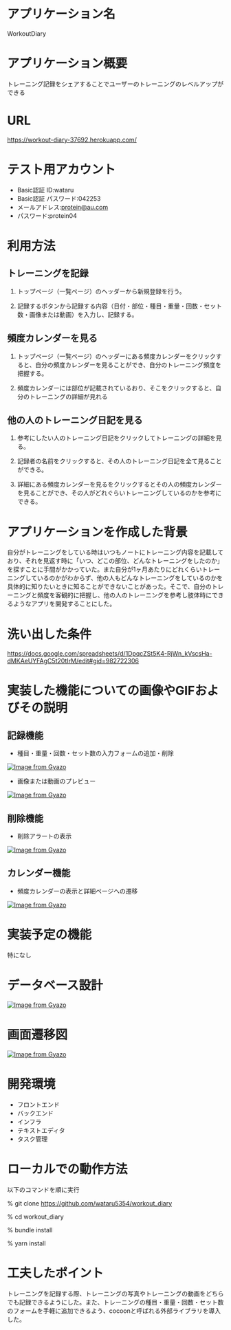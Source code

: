 # アプリケーション名
WorkoutDiary

# アプリケーション概要
トレーニング記録をシェアすることでユーザーのトレーニングのレベルアップができる

# URL
https://workout-diary-37692.herokuapp.com/


# テスト用アカウント
- Basic認証 ID:wataru
- Basic認証 パスワード:042253
- メールアドレス:protein@au.com
- パスワード:protein04

# 利用方法

## トレーニングを記録

1. トップページ（一覧ページ）のヘッダーから新規登録を行う。

2. 記録するボタンから記録する内容（日付・部位・種目・重量・回数・セット数・画像または動画）を入力し、記録する。

## 頻度カレンダーを見る

1. トップページ（一覧ページ）のヘッダーにある頻度カレンダーをクリックすると、自分の頻度カレンダーを見ることができ、自分のトレーニング頻度を把握する。

2. 頻度カレンダーには部位が記載されているおり、そこをクリックすると、自分のトレーニングの詳細が見れる

## 他の人のトレーニング日記を見る

1. 参考にしたい人のトレーニング日記をクリックしてトレーニングの詳細を見る。

2. 記録者の名前をクリックすると、その人のトレーニング日記を全て見ることができる。

3. 詳細にある頻度カレンダーを見るをクリックするとその人の頻度カレンダーを見ることができ、その人がどれぐらいトレーニングしているのかを参考にできる。

# アプリケーションを作成した背景
自分がトレーニングをしている時はいつもノートにトレーニング内容を記載しており、それを見返す時に「いつ、どこの部位、どんなトレーニングをしたのか」を探すことに手間がかかっていた。また自分が1ヶ月あたりにどれくらいトレーニングしているのかがわからず、他の人もどんなトレーニングをしているのかを具体的に知りたいときに知ることができないことがあった。そこで、自分のトレーニングと頻度を客観的に把握し、他の人のトレーニングを参考し肢体時にできるようなアプリを開発することにした。

# 洗い出した条件
https://docs.google.com/spreadsheets/d/1DpqcZSt5K4-RjWn_kVscsHa-dMKAeUYFAgC5t20tIrM/edit#gid=982722306

# 実装した機能についての画像やGIFおよびその説明

## 記録機能
- 種目・重量・回数・セット数の入力フォームの追加・削除

[![Image from Gyazo](https://i.gyazo.com/162a55c0239bd84d8e3e67245679e4ed.gif)](https://gyazo.com/162a55c0239bd84d8e3e67245679e4ed)

- 画像または動画のプレビュー

[![Image from Gyazo](https://i.gyazo.com/7fb1547324fe77df196b4af6d7937a2f.gif)](https://gyazo.com/7fb1547324fe77df196b4af6d7937a2f)

## 削除機能
- 削除アラートの表示

[![Image from Gyazo](https://i.gyazo.com/658f225b9edbb91a3bf79891ec7a88d1.gif)](https://gyazo.com/658f225b9edbb91a3bf79891ec7a88d1)

## カレンダー機能
- 頻度カレンダーの表示と詳細ページへの遷移

[![Image from Gyazo](https://i.gyazo.com/3932d43c0ffb96ff4c3c36423bd49f32.gif)](https://gyazo.com/3932d43c0ffb96ff4c3c36423bd49f32)

# 実装予定の機能
特になし

# データベース設計
[![Image from Gyazo](https://i.gyazo.com/878dd88e41845990d3926abcfa0cf54a.png)](https://gyazo.com/878dd88e41845990d3926abcfa0cf54a)

# 画面遷移図
[![Image from Gyazo](https://i.gyazo.com/e93f58a29db89d464b07650d931d3b7a.png)](https://gyazo.com/e93f58a29db89d464b07650d931d3b7a)

# 開発環境
- フロントエンド
- バックエンド
- インフラ
- テキストエディタ
- タスク管理 

# ローカルでの動作方法
以下のコマンドを順に実行

% git clone https://github.com/wataru5354/workout_diary

% cd workout_diary

% bundle install

% yarn install

# 工夫したポイント
トレーニングを記録する際、トレーニングの写真やトレーニングの動画をどちらでも記録できるようにした。また、トレーニングの種目・重量・回数・セット数のフォームを手軽に追加できるよう、cocoonと呼ばれる外部ライブラリを導入した。

